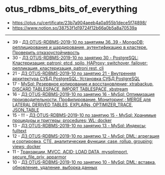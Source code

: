 # otus_rdbms_bits_of_everything

- https://otus.ru/certificate/23b7a904aeeb4a0a955b1dece5f74898/
- https://www.notion.so/38753f1d19724f12b66a0b5a8a70539a

----

- 39 - [ДЗ OTUS-RDBMS-2019-10 по занятиям 36..39 - MongoDB; реплицирование и шардирование, аутентификацию в кластере. Проверить отказоустойчивость](./w39)
- 30 - [ДЗ OTUS-RDBMS-2019-10 по занятию 30 - PostgreSQL: Кластеризация: patroni; etcd, spilo, HAProxy; switchover, failover; репликация, кластеризация, patroni rest, cli](./w30)
- 21 - [ДЗ OTUS-RDBMS-2019-10 по занятию 21 - Внутренняя архитектура СУБД PostgreSQL; Установка СУБД PostgreSQL](./w21)
- 17 - [MySql: Резервное копирование и восстановление; xtrabackup, DISCARD TABLESPACE, IMPORT TABLESPACE, xbstream](./w17)
- 16 - [ДЗ OTUS-RDBMS-2019-10 по занятию 16 - MySql: Оптимизация производительности. Профилирование. Мониторинг.; MERGE для LATERAL DERIVED TABLES, EXPLAINs, OPTIMIZER_TRACE, JSON_TABLE](./w16)
- 15 - !!! - [ДЗ OTUS-RDBMS-2019-10 по занятию 15 - MySql: Хранимые процедуры и триггеры; procedures; WL; docker](./w15)
- 13 - [ДЗ OTUS-RDBMS-2019-10 по занятию 13 - MySql: Индексы; fulltext](./w13)
- 12 - [ДЗ OTUS-RDBMS-2019-10 по занятию 12 - MySql: DML: агрегация и сортировка, CTE, аналитические функции; case, rollup, grouping; views; docker](./w12)
- 11 - [Транзакции, MVCC, ACID; LOAD DATA, mysqlimport, secure_file_priv, apparmor](./w11)
- 10 - [ДЗ OTUS-RDBMS-2019-10 по занятию 10 - MySql: DML: вставка, обновление, удаление, выборка данных](./w10)